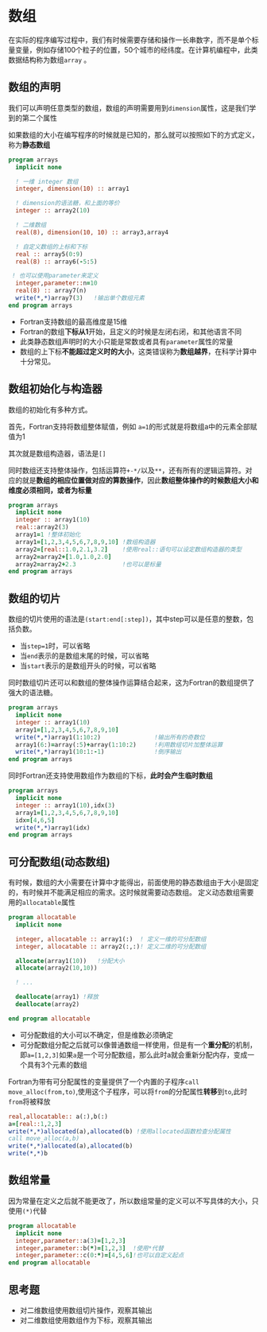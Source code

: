 # 数组

在实际的程序编写过程中，我们有时候需要存储和操作一长串数字，而不是单个标量变量，例如存储100个粒子的位置，50个城市的经纬度。在计算机编程中，此类数据结构称为数组`array` 。

## 数组的声明

我们可以声明任意类型的数组，数组的声明需要用到`dimension`属性，这是我们学到的第二个属性

如果数组的大小在编写程序的时候就是已知的，那么就可以按照如下的方式定义，称为**静态数组**

``` fortran
program arrays
  implicit none

  ! 一维 integer 数组
  integer, dimension(10) :: array1

  ! dimension的语法糖，和上面的等价
  integer :: array2(10)

  ! 二维数组 
  real(8), dimension(10, 10) :: array3,array4

  ! 自定义数组的上标和下标
  real :: array5(0:9)
  real(8) :: array6(-5:5)

 ! 也可以使用parameter来定义
  integer,parameter::n=10
  real(8) :: array7(n)
  write(*,*)array7(3)   !输出单个数组元素
end program arrays
```
-  Fortran支持数组的最高维度是15维
-  Fortran的数组**下标从1**开始，且定义的时候是左闭右闭，和其他语言不同
-  此类静态数组声明时的大小只能是常数或者具有`parameter`属性的常量
-  数组的上下标**不能超过定义时的大小**，这类错误称为**数组越界**，在科学计算中十分常见。
  
## 数组初始化与构造器

数组的初始化有多种方式。

首先，Fortran支持将数组整体赋值，例如 `a=1`的形式就是将数组a中的元素全部赋值为1

其次就是数组构造器，语法是`[]`

同时数组还支持整体操作，包括运算符`+-*/`以及`**`，还有所有的逻辑运算符。对应的就是**数组的相应位置做对应的算数操作**，因此**数组整体操作的时候数组大小和维度必须相同，或者为标量**
``` fortran
program arrays
  implicit none
  integer :: array1(10)
  real::array2(3)
  array1=1 !整体初始化
  array1=[1,2,3,4,5,6,7,8,9,10] !数组构造器
  array2=[real::1.0,2.1,3.2]    !使用real::语句可以设定数组构造器的类型
  array2=array2+[1.0,1.0,2.0]   
  array2=array2+2.3             !也可以是标量 
end program arrays
```

## 数组的切片

数组的切片使用的语法是`(start:end[:step])`，其中step可以是任意的整数，包括负数。

- 当`step=1`时，可以省略
- 当`end`表示的是数组末尾的时候，可以省略
- 当`start`表示的是数组开头的时候，可以省略
  
同时数组切片还可以和数组的整体操作运算结合起来，这为Fortran的数组提供了强大的语法糖。

``` fortran
program arrays
  implicit none
  integer :: array1(10)
  array1=[1,2,3,4,5,6,7,8,9,10]
  write(*,*)array1(1:10:2)               !输出所有的奇数位
  array1(6:)=array(:5)+array(1:10:2)     !利用数组切片加整体运算
  write(*,*)array1(10:1:-1)              !倒序输出
end program arrays
```

同时Fortran还支持使用数组作为数组的下标，**此时会产生临时数组**

``` fortran
program arrays
  implicit none
  integer :: array1(10),idx(3)
  array1=[1,2,3,4,5,6,7,8,9,10]
  idx=[4,6,5]
  write(*,*)array1(idx) 
end program arrays
```
## 可分配数组(动态数组)

有时候，数组的大小需要在计算中才能得出，前面使用的静态数组由于大小是固定的，有时候并不能满足相应的需求。这时候就需要动态数组。
定义动态数组需要用的`allocatable`属性

``` fortran
program allocatable
  implicit none

  integer, allocatable :: array1(:)  ! 定义一维的可分配数组
  integer, allocatable :: array2(:,:)! 定义二维的可分配数组

  allocate(array1(10))   !分配大小
  allocate(array2(10,10))

  ! ...

  deallocate(array1) !释放
  deallocate(array2)

end program allocatable
```

- 可分配数组的大小可以不确定，但是维数必须确定
- 可分配数组分配之后就可以像普通数组一样使用，但是有一个**重分配**的机制，即`a=[1,2,3]`如果`a`是一个可分配数组，那么此时a就会重新分配内存，变成一个具有3个元素的数组

Fortran为带有可分配属性的变量提供了一个内置的子程序`call move_alloc(from,to)`,使用这个子程序，可以将`from`的分配属性**转移**到`to`,此时`from`将被释放

``` fortran
real,allocatable:: a(:),b(:)
a=[real::1,2,3]
write(*,*)allocated(a),allocated(b) !使用allocated函数检查分配属性
call move_alloc(a,b)
write(*,*)allocated(a),allocated(b)
write(*,*)b
```

## 数组常量

因为常量在定义之后就不能更改了，所以数组常量的定义可以不写具体的大小，只使用`(*)`代替

``` fortran
program allocatable
  implicit none
  integer,parameter::a(3)=[1,2,3]
  integer,parameter::b(*)=[1,2,3]  !使用*代替
  integer,parameter::c(0:*)=[4,5,6]!也可以自定义起点
end program allocatable
```

## 思考题
- 对二维数组使用数组切片操作，观察其输出
- 对二维数组使用数组作为下标，观察其输出
